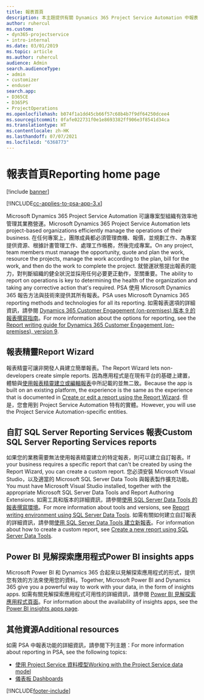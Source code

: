 ```yaml
---
title: 報表首頁
description: 本主題提供有關 Dynamics 365 Project Service Automation 中報表的資訊。
author: ruhercul
ms.custom:
- dyn365-projectservice
- intro-internal
ms.date: 03/01/2019
ms.topic: article
ms.author: ruhercul
audience: Admin
search.audienceType:
- admin
- customizer
- enduser
search.app:
- D365CE
- D365PS
- ProjectOperations
ms.openlocfilehash: b074f1a1dd45cb66f57c68b4b7f9df64250dcee4
ms.sourcegitcommit: 0fafe022731f0e1e8693382ff906e3f8541d34ca
ms.translationtype: HT
ms.contentlocale: zh-HK
ms.lasthandoff: 07/07/2021
ms.locfileid: "6368773"
---
```

# <a name="reporting-home-page"></a><span data-ttu-id="405cf-103">報表首頁</span><span class="sxs-lookup"><span data-stu-id="405cf-103">Reporting home page</span></span>

[!include [banner](../includes/psa-now-project-operations.md)]

[!INCLUDE[cc-applies-to-psa-app-3.x](../includes/cc-applies-to-psa-app-3x.md)]

<span data-ttu-id="405cf-104">Microsoft Dynamics 365 Project Service Automation 可讓專案型組織有效率地管理其業務營運。</span><span class="sxs-lookup"><span data-stu-id="405cf-104">Microsoft Dynamics 365 Project Service Automation lets project-based organizations efficiently manage the operations of their business.</span></span> <span data-ttu-id="405cf-105">在任何專案上，團隊成員都必須管理商機、報價，並規劃工作、為專案提供資源、根據計畫管理工作、處理工作帳務，然後完成專案。</span><span class="sxs-lookup"><span data-stu-id="405cf-105">On any project, team members must manage the opportunity, quote and plan the work, resource the projects, manage the work according to the plan, bill for the work, and then do the work to complete the project.</span></span> <span data-ttu-id="405cf-106">就營運狀態提出報表的能力，對判斷組織的健全狀況並採用任何必要更正動作，至關重要。</span><span class="sxs-lookup"><span data-stu-id="405cf-106">The ability to report on operations is key to determining the health of the organization and taking any corrective action that's required.</span></span> <span data-ttu-id="405cf-107">PSA 使用 Microsoft Dynamics 365 報告方法與技術來提供其所有報表。</span><span class="sxs-lookup"><span data-stu-id="405cf-107">PSA uses Microsoft Dynamics 365 reporting methods and technologies for all its reporting.</span></span> <span data-ttu-id="405cf-108">如需報表選項的詳細資訊，請參閱 [Dynamics 365 Customer Engagement (on-premises) 版本 9 的報表撰寫指南](/dynamics365/customerengagement/on-premises/analytics/reporting-analytics-with-dynamics-365)。</span><span class="sxs-lookup"><span data-stu-id="405cf-108">For more information about the options for reporting, see the [Report writing guide for Dynamics 365 Customer Engagement (on-premises), version 9](/dynamics365/customerengagement/on-premises/analytics/reporting-analytics-with-dynamics-365).</span></span>

## <a name="report-wizard"></a><span data-ttu-id="405cf-109">報表精靈</span><span class="sxs-lookup"><span data-stu-id="405cf-109">Report Wizard</span></span>

<span data-ttu-id="405cf-110">報表精靈可讓非開發人員建立簡單報表。</span><span class="sxs-lookup"><span data-stu-id="405cf-110">The Report Wizard lets non-developers create simple reports.</span></span> <span data-ttu-id="405cf-111">因為應用程式是在現有平台的基礎上建置，體驗與[使用報表精靈建立或編輯報表](/dynamics365/customerengagement/on-premises/basics/create-edit-copy-report-wizard)中所記載的並無二致。</span><span class="sxs-lookup"><span data-stu-id="405cf-111">Because the app is built on an existing platform, the experience is the same as the experience that is documented in [Create or edit a report using the Report Wizard](/dynamics365/customerengagement/on-premises/basics/create-edit-copy-report-wizard).</span></span> <span data-ttu-id="405cf-112">但是，您會用到 Project Service Automation 特有的實體。</span><span class="sxs-lookup"><span data-stu-id="405cf-112">However, you will use the Project Service Automation-specific entities.</span></span>

## <a name="custom-sql-server-reporting-services-reports"></a><span data-ttu-id="405cf-113">自訂 SQL Server Reporting Services 報表</span><span class="sxs-lookup"><span data-stu-id="405cf-113">Custom SQL Server Reporting Services reports</span></span>

<span data-ttu-id="405cf-114">如果您的業務需要無法使用報表精靈建立的特定報表，則可以建立自訂報表。</span><span class="sxs-lookup"><span data-stu-id="405cf-114">If your business requires a specific report that can't be created by using the Report Wizard, you can create a custom report.</span></span> <span data-ttu-id="405cf-115">您必須安裝 Microsoft Visual Studio，以及適當的 Microsoft SQL Server Data Tools 與報表製作擴充功能。</span><span class="sxs-lookup"><span data-stu-id="405cf-115">You must have Microsoft Visual Studio installed, together with the appropriate Microsoft SQL Server Data Tools and Report Authoring Extensions.</span></span> <span data-ttu-id="405cf-116">如需工具和版本的詳細資訊，請參閱[使用 SQL Server Data Tools  的報表撰寫環境](/dynamics365/customerengagement/on-premises/analytics/report-writing-environment-using-sql-server-data-tools)。</span><span class="sxs-lookup"><span data-stu-id="405cf-116">For more information about tools and versions, see [Report writing environment using SQL Server Data Tools](/dynamics365/customerengagement/on-premises/analytics/report-writing-environment-using-sql-server-data-tools).</span></span> <span data-ttu-id="405cf-117">如需有關如何建立自訂報表的詳細資訊，請參閱[使用 SQL Server Data Tools 建立新報表](/dynamics365/customerengagement/on-premises/analytics/create-a-new-report-using-sql-server-data-tools)。</span><span class="sxs-lookup"><span data-stu-id="405cf-117">For information about how to create a custom report, see [Create a new report using SQL Server Data Tools](/dynamics365/customerengagement/on-premises/analytics/create-a-new-report-using-sql-server-data-tools).</span></span>

## <a name="power-bi-insights-apps"></a><span data-ttu-id="405cf-118">Power BI 見解探索應用程式</span><span class="sxs-lookup"><span data-stu-id="405cf-118">Power BI insights apps</span></span>

<span data-ttu-id="405cf-119">Microsoft Power BI 和 Dynamics 365 合起來以見解探索應用程式的形式，提供您有效的方法來使用您的資料。</span><span class="sxs-lookup"><span data-stu-id="405cf-119">Together, Microsoft Power BI and Dynamics 365 give you a powerful way to work with your data, in the form of insights apps.</span></span> <span data-ttu-id="405cf-120">如需有關見解探索應用程式可用性的詳細資訊，請參閱 [Power BI 見解探索應用程式頁面](https://powerbi.microsoft.com/power-bi-insights-apps/)。</span><span class="sxs-lookup"><span data-stu-id="405cf-120">For information about the availability of insights apps, see the [Power BI insights apps page](https://powerbi.microsoft.com/power-bi-insights-apps/).</span></span>


## <a name="additional-resources"></a><span data-ttu-id="405cf-121">其他資源</span><span class="sxs-lookup"><span data-stu-id="405cf-121">Additional resources</span></span>
<span data-ttu-id="405cf-122">如需 PSA 中報表功能的詳細資訊，請參閱下列主題：</span><span class="sxs-lookup"><span data-stu-id="405cf-122">For more information about reporting in PSA, see the following topics:</span></span>

- [<span data-ttu-id="405cf-123">使用 Project Service 資料模型</span><span class="sxs-lookup"><span data-stu-id="405cf-123">Working with the Project Service data model</span></span>](reports-working-project-service-data-model.md)
- [<span data-ttu-id="405cf-124">儀表板 </span><span class="sxs-lookup"><span data-stu-id="405cf-124">Dashboards</span></span>](reports-dashboards.md)



[!INCLUDE[footer-include](../includes/footer-banner.md)]